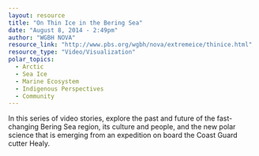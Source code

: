 ```yaml
---
layout: resource
title: "On Thin Ice in the Bering Sea"
date: "August 8, 2014 - 2:49pm"
author: "WGBH NOVA"
resource_link: "http://www.pbs.org/wgbh/nova/extremeice/thinice.html"
resource_type: "Video/Visualization"
polar_topics:
  - Arctic
  - Sea Ice
  - Marine Ecosystem
  - Indigenous Perspectives
  - Community
---
```


In this series of video stories, explore the past and future of the fast-changing Bering Sea region, its culture and people, and the new polar science that is emerging from an expedition on board the Coast Guard cutter Healy.
